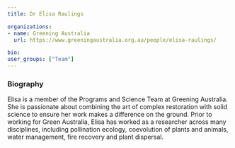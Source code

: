 ```yaml
---
title: Dr Elisa Raulings

organizations:
- name: Greening Australia
  url: https://www.greeningaustralia.org.au/people/elisa-raulings/

bio:
user_groups: ["Team"]
---
```


### Biography

Elisa is a member of the Programs and Science Team at Greening Australia. She is passionate about combining the art of complex restoration with solid science to ensure her work makes a difference on the ground. Prior to working for Green Australia, Elisa has worked as a researcher across many disciplines, including pollination ecology, coevolution of plants and animals, water management, fire recovery and plant dispersal.
